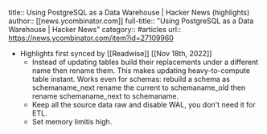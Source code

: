 title:: Using PostgreSQL as a Data Warehouse | Hacker News (highlights)
author:: [[news.ycombinator.com]]
full-title:: "Using PostgreSQL as a Data Warehouse | Hacker News"
category:: #articles
url:: https://news.ycombinator.com/item?id=27109960

- Highlights first synced by [[Readwise]] [[Nov 18th, 2022]]
	- Instead of updating tables build their replacements under a different name then rename them. This makes updating heavy-to-compute table instant. Works even for schemas: rebuild a schema  as schemaname_next rename the current to schemaname_old then rename schemaname_next to schemaname.
	- Keep all the source data raw and disable WAL, you don't need it for ETL.
	- Set memory limitis high.